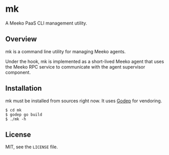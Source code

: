 # mk #

A Meeko PaaS CLI management utility.

## Overview ##

mk is a command line utility for managing Meeko agents.

Under the hook, mk is implemented as a short-lived Meeko agent that uses
the Meeko RPC service to communicate with the agent supervisor component.

## Installation ##

mk must be installed from sources right now. It uses [Godep](https://github.com/tools/godep) for vendoring.

```
$ cd mk
$ godep go build
$ ./mk -h
```

## License ##

MIT, see the `LICENSE` file.
